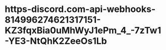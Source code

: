 # https-discord.com-api-webhooks-814996274621317151-KZ3fqxBia0uMhWyJ1ePm_4_-7zTw1-YE3-NtQhK2ZeeOs1Lb